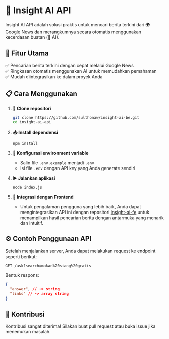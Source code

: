 # 🚀 Insight AI API

Insight AI API adalah solusi praktis untuk mencari berita terkini dari 🌍 Google News dan merangkumnya secara otomatis menggunakan kecerdasan buatan (🤖 AI).

## 🌟 Fitur Utama

✅ Pencarian berita terkini dengan cepat melalui Google News  
✅ Ringkasan otomatis menggunakan AI untuk memudahkan pemahaman  
✅ Mudah diintegrasikan ke dalam proyek Anda

## 📋 Cara Menggunakan

1. **🧩 Clone repositori**

   ```bash
   git clone https://github.com/sulthonaw/insight-ai-be.git
   cd insight-ai-api
   ```

2. **📥 Install dependensi**

   ```bash
   npm install
   ```

3. **🔐 Konfigurasi environment variable**

   - Salin file `.env.example` menjadi `.env`
   - Isi file `.env` dengan API key yang Anda generate sendiri

4. **▶️ Jalankan aplikasi**

   ```bash
   node index.js
   ```

5. **🔗 Integrasi dengan Frontend**
   - Untuk pengalaman pengguna yang lebih baik, Anda dapat mengintegrasikan API ini dengan repositori [insight-ai-fe](https://github.com/sulthonaw/insight-ai-fe-v1) untuk menampilkan hasil pencarian berita dengan antarmuka yang menarik dan intuitif.

## ⚙️ Contoh Penggunaan API

Setelah menjalankan server, Anda dapat melakukan request ke endpoint seperti berikut:

```
GET /ask?search=makan%20siang%20gratis
```

Bentuk respons:

```json
{
  "answer", // -> string
  "links" // -> array string
}
```

## 🤝 Kontribusi

Kontribusi sangat diterima! Silakan buat pull request atau buka issue jika menemukan masalah.
